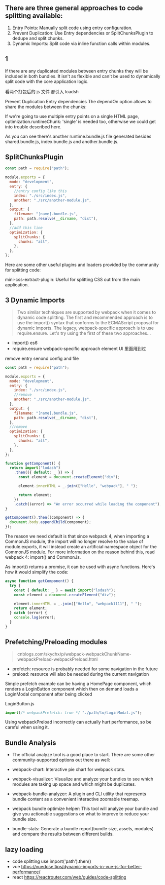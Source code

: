 ## There are three general approaches to code splitting available:

1. Entry Points: Manually split code using entry configuration.
2. Prevent Duplication: Use Entry dependencies or SplitChunksPlugin to dedupe and split chunks.
3. Dynamic Imports: Split code via inline function calls within modules.

## 1

If there are any duplicated modules between entry chunks they will be included in both bundles.
It isn't as flexible and can't be used to dynamically split code with the core application logic.

看两个打包后的 js 文件 都引入 loadsh

Prevent Duplication
Entry dependencies
The dependOn option allows to share the modules between the chunks:

If we're going to use multiple entry points on a single HTML page, optimization.runtimeChunk: 'single' is needed too, otherwise we could get into trouble described here.

As you can see there's another runtime.bundle.js file generated besides shared.bundle.js, index.bundle.js and another.bundle.js.

## SplitChunksPlugin

```js
const path = require("path");

module.exports = {
  mode: "development",
  entry: {
    //entry config like this
    index: "./src/index.js",
    another: "./src/another-module.js",
  },
  output: {
    filename: "[name].bundle.js",
    path: path.resolve(__dirname, "dist"),
  },
  //add this line
  optimization: {
    splitChunks: {
      chunks: "all",
    },
  },
};
```

Here are some other useful plugins and loaders provided by the community for splitting code:

mini-css-extract-plugin: Useful for splitting CSS out from the main application.

## 3 Dynamic Imports

> Two similar techniques are supported by webpack when it comes to dynamic code splitting. The first and recommended approach is to use the import() syntax that conforms to the ECMAScript proposal for dynamic imports. The legacy, webpack-specific approach is to use require.ensure. Let's try using the first of these two approaches...

- import() es6
- require.ensure webpack-specific approach element UI 里面用到过

remove entry senond config and file

```js
const path = require("path");

module.exports = {
  mode: "development",
  entry: {
    index: "./src/index.js",
    //remove
    another: "./src/another-module.js",
  },
  output: {
    filename: "[name].bundle.js",
    path: path.resolve(__dirname, "dist"),
  },
  //remove
  optimization: {
    splitChunks: {
      chunks: "all",
    },
  },
};
```

```js
function getComponent() {
  return import("lodash")
    .then(({ default: _ }) => {
      const element = document.createElement("div");

      element.innerHTML = _.join(["Hello", "webpack"], " ");

      return element;
    })
    .catch((error) => "An error occurred while loading the component");
}

getComponent().then((component) => {
  document.body.appendChild(component);
});
```

The reason we need default is that since webpack 4, when importing a CommonJS module, the import will no longer resolve to the value of module.exports, it will instead create an artificial namespace object for the CommonJS module. For more information on the reason behind this, read webpack 4: import() and CommonJs.

As import() returns a promise, it can be used with async functions. Here's how it would simplify the code:

```js
async function getComponent() {
  try {
    const { default: _ } = await import("lodash");
    const element = document.createElement("div");

    element.innerHTML = _.join(["Hello", "webpack1111"], " ");
    return element;
  } catch (error) {
    console.log(error);
  }
}
```

## Prefetching/Preloading modules

> cnblogs.com/skychx/p/webpack-webpackChunkName-webpackPreload-webpackPreload.html

- prefetch: resource is probably needed for some navigation in the future
- preload: resource will also be needed during the current navigation

Simple prefetch example can be having a HomePage component, which renders a LoginButton component which then on demand loads a LoginModal component after being clicked

LoginButton.js

```js
import(/* webpackPrefetch: true */ "./path/to/LoginModal.js");
```

Using webpackPreload incorrectly can actually hurt performance, so be careful when using it.

## Bundle Analysis

- The official analyze tool is a good place to start. There are some other community-supported options out there as well:

- webpack-chart: Interactive pie chart for webpack stats.
- webpack-visualizer: Visualize and analyze your bundles to see which modules are taking up space and which might be duplicates.
- webpack-bundle-analyzer: A plugin and CLI utility that represents bundle content as a convenient interactive zoomable treemap.
- webpack bundle optimize helper: This tool will analyze your bundle and give you actionable suggestions on what to improve to reduce your bundle size.
- bundle-stats: Generate a bundle report(bundle size, assets, modules) and compare the results between different builds.

## lazy loading

- code splitting use import('path').then()
- vue https://vuedose.tips/dynamic-imports-in-vue-js-for-better-performance/
- react https://reactrouter.com/web/guides/code-splitting
